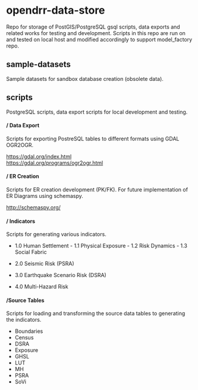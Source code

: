 # opendrr-data-store
Repo for storage of PostGIS/PostgreSQL gsql scripts, data exports and related works for testing and development.  Scripts in this repo are run on and tested on local host and modified accordingly to support model_factory repo.

## sample-datasets
Sample datasets for sandbox database creation (obsolete data).

## scripts
PostgreSQL scripts, data export scripts for local development and testing.

#### / Data Export
Scripts for exporting PostreSQL tables to different formats using GDAL OGR2OGR.  

https://gdal.org/index.html  
https://gdal.org/programs/ogr2ogr.html

#### / ER Creation
Scripts for ER creation development (PK/FK).  For future implementation of ER Diagrams using schemaspy.  

http://schemaspy.org/

#### / Indicators
Scripts for generating various indicators.<br>

 - 1.0 Human Settlement
        - 1.1 Physical Exposure
        - 1.2 Risk Dynamics
        - 1.3 Social Fabric
	 
 - 2.0 Seismic Risk (PSRA)

 - 3.0 Earthquake Scenario Risk (DSRA)

 - 4.0 Multi-Hazard Risk

#### /Source Tables
Scripts for loading and transforming the source data tables to generating the indicators.

 - Boundaries
 - Census
 - DSRA
 - Exposure
 - GHSL
 - LUT
 - MH
 - PSRA
 - SoVi
